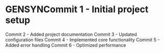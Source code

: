 # GENSYNCommit 1 - Initial project setup
Commit 2 - Added project documentation
Commit 3 - Updated configuration files
Commit 4 - Implemented core functionality
Commit 5 - Added error handling
Commit 6 - Optimized performance
